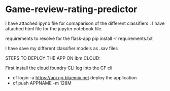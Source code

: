 # Game-review-rating-predictor

I have attached ipynb file for comaparison of the different classifiers..
I have attached html file for the jupyter notebook file.

requirements to resolve for the flask-app
pip install -r requirements.txt

I have save my different classifier models as .sav files

STEPS TO DEPLOY THE APP ON ibm CLOUD:

First install the cloud foundry CLI
log into the CF cli
 * cf login -a https://api.ng.bluemix.net
deploy the application
 * cf push APPNAME -m 128M
